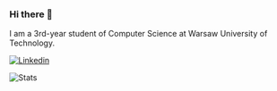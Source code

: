### Hi there 👋

I am a 3rd-year student of Computer Science at Warsaw University of Technology.

<!--
**mwiszenko/mwiszenko** is a ✨ _special_ ✨ repository because its `README.md` (this file) appears on your GitHub profile.

Here are some ideas to get you started:

- 🔭 I’m currently working on ...
- 🌱 I’m currently learning ...
- 👯 I’m looking to collaborate on ...
- 🤔 I’m looking for help with ...
- 💬 Ask me about ...
- 📫 How to reach me: ...
- 😄 Pronouns: ...
- ⚡ Fun fact: ...
-->

[![Linkedin](https://img.shields.io/badge/linkedin-%230077B5.svg?&style=for-the-badge&logo=linkedin&logoColor=white)](https://linkedin.com/in/mwiszenko/)

![Stats](https://github-readme-stats.vercel.app/api?username=mwiszenko&show_icons=true&theme=onedark&hide=issues&count_private=true&include_all_commits=true&line_height=24)
